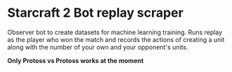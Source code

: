 # Starcraft 2 Bot replay scraper
Observer bot to create datasets for machine learning training. Runs replay as the player who won the match
and records the actions of creating a unit along with the number of your own and your opponent's units.

**Only Protoss vs Protoss works at the moment**
